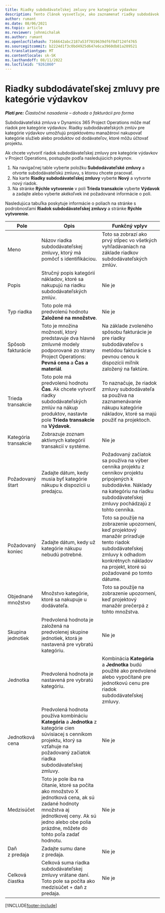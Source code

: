 ```yaml
---
title: Riadky subdodávateľskej zmluvy pre kategórie výdavkov
description: Tento článok vysvetľuje, ako zaznamenať riadky subdodávok pre náklady a použiť polia na zaznamenanie nákupu času od dodávateľov.
author: rumant
ms.date: 08/06/2021
ms.topic: article
ms.reviewer: johnmichalak
ms.author: rumant
ms.openlocfilehash: 7166642abc2187a53f7019639df6f0d7124f4765
ms.sourcegitcommit: b2224d1f3c0bd4925d647e6ca3960db81a209521
ms.translationtype: MT
ms.contentlocale: sk-SK
ms.lasthandoff: 08/11/2022
ms.locfileid: "9261860"
---
```

#  <a name="subcontract-lines-for-expense-categories"></a>Riadky subdodávateľskej zmluvy pre kategórie výdavkov

_**Platí pre:** Čiastočné nasadenie – dohoda o fakturácii pro forma_

Subdodávateľská zmluva v Dynamics 365 Project Operations môže mať riadok pre kategórie výdavkov. Riadky subdodávateľských zmlúv pre kategórie výdavkov umožňujú projektovému manažérovi nakupovať kategórie služieb alebo produktov od dodávateľov, ktoré môžu účtovať projektu.

Ak chcete vytvoriť riadok subdodávateľskej zmluvy pre kategórie výdavkov v Project Operations, postupujte podľa nasledujúcich pokynov.

1. Na navigačnej table vyberte položku **Subdodávateľské zmluvy** a otvorte subdodávateľskú zmluvu, s ktorou chcete pracovať.
2. Na karte **Riadky subdodávateľskej zmluvy** vyberte **Nový** a vytvorte nový riadok.
3. Na stránke **Rýchle vytvorenie** v poli **Trieda transakcie** vyberte **Výdavok** a zadajte alebo vyberte akékoľvek iné požadované informácie o poli.

Nasledujúca tabuľka poskytuje informácie o poliach na stránke s podrobnosťami **Riadok subdodávateľskej zmluvy** a stránke **Rýchle vytvorenie**.

| **Pole** | **Opis** | **Funkčný vplyv** |
| --- | --- | --- |
| Meno | Názov riadka subdodávateľskej zmluvy, ktorý má pomôcť s identifikáciou. | Toto sa zobrazí ako prvý stĺpec vo všetkých vyhľadávaniach na základe riadkov subdodávateľských zmlúv. |
| Popis | Stručný popis kategórií nákladov, ktoré sa nakupujú na riadku subdodávateľských zmlúv. | Nie je |
|Typ riadka | Toto pole má predvolenú hodnotu **Založené na množstve**. |Nie je |
| Spôsob fakturácie | Toto je množina možností, ktorý predstavuje dva hlavné zmluvné modely podporované zo strany Project Operations: **Pevná cena** a **Čas a materiál**. | Na základe zvoleného spôsobu fakturácie je pre riadky subdodávateľov s metódou fakturácie s pevnou cenou k dispozícii míľnik založený na faktúre. |
| Trieda transakcie | Toto pole má predvolenú hodnotu **Čas**. Ak chcete vytvoriť riadky subdodávateľských zmlúv na nákup produktov, nastavte pole **Trieda transakcie** na **Výdavok**.  | To naznačuje, že riadok zmluvy subdodávateľa sa používa na zaznamenávanie nákupu kategórie nákladov, ktoré sa majú použiť na projektoch. |
| Kategória transakcie | Zobrazuje zoznam aktívnych kategórií transakcií v systéme. |Nie je |
| Požadovaný štart | Zadajte dátum, kedy musia byť kategórie nákupu k dispozícii u predajcu. | Požadovaný začiatok sa používa na výber cenníka projektu z cenníkov projektu pripojených k subdodávke. Náklady na kategóriu na riadku subdodávateľskej zmluvy pochádzajú z tohto cenníka. |
| Požadovaný koniec | Zadajte dátum, kedy už kategórie nákupu nebudú potrebné. | Toto sa použije na zobrazenie upozornení, keď projektový manažér priraďuje tento riadok subdodávateľskej zmluvy k odhadom konkrétnych nákladov na projekt, ktoré sú požadované po tomto dátume. |
| Objednané množstvo | Množstvo kategórie, ktoré sa nakupuje u dodávateľa. | Toto sa použije na zobrazenie upozornení, keď projektový manažér prečerpá z tohto množstva.|
| Skupina jednotiek | Predvolená hodnota je založená na predvolenej skupine jednotiek, ktorá je nastavená pre vybratú kategóriu. |Nie je |
| Jednotka | Predvolená hodnota je nastavená pre vybratú kategóriu.  | Kombinácia **Kategória** a **Jednotka** budú použité ako predvolené alebo vypočítané pre jednotkovú cenu pre riadok subdodávateľskej zmluvy.  |
| Jednotková cena | Predvolená hodnota používa kombináciu **Kategória** a **Jednotka** z kategórie cien súvisiacej s cenníkom projektu, ktorý sa vzťahuje na požadovaný začiatok riadka subdodávateľskej zmluvy. |Nie je |
| Medzisúčet | Toto je pole iba na čítanie, ktoré sa počíta ako množstvo X jednotková cena, ak sú zadané hodnoty množstva aj jednotkovej ceny. Ak sú jedno alebo obe polia prázdne, môžete do tohto poľa zadať hodnotu. |Nie je |
| Daň z predaja | Zadajte sumu dane z predaja. |Nie je |
| Celková čiastka | Celková suma riadka subdodávateľskej zmluvy vrátane daní. Toto pole sa počíta ako medzisúčet + daň z predaja. |Nie je |


[!INCLUDE[footer-include](../../includes/footer-banner.md)]
